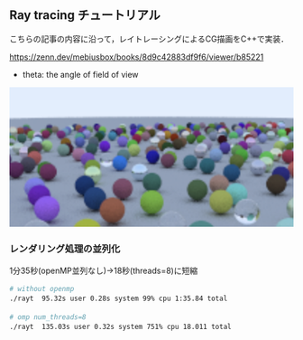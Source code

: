 ## Ray tracing チュートリアル
こちらの記事の内容に沿って，レイトレーシングによるCG描画をC++で実装．

https://zenn.dev/mebiusbox/books/8d9c42883df9f6/viewer/b85221

- theta: the angle of field of view

![chapter1](./img/chapter1.png)


### レンダリング処理の並列化

1分35秒(openMP並列なし)→18秒(threads=8)に短縮

```bash
# without openmp
./rayt  95.32s user 0.28s system 99% cpu 1:35.84 total

# omp num_threads=8
./rayt  135.03s user 0.32s system 751% cpu 18.011 total
```